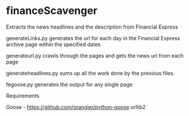 # financeScavenger
Extracts the news headlines and the description from Financial Express

generateLinks.py generates the url for each day in the Financial Express archive page within the specified dates

generateurl.py crawls through the pages and gets the news url from each page

generateheadlines.py sums up all the work done by the previous files.

fegoose.py generates the output for any single page

Requirements

Goose - https://github.com/grangier/python-goose
urllib2


